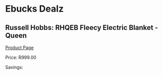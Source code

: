 
# Ebucks Dealz
## Russell Hobbs: RHQEB Fleecy Electric Blanket - Queen
[Product Page](https://www.ebucks.com/web/shop/productSelected.do?prodId=510370180&catId=704982758)

Price: R999.00

Savings: 


	